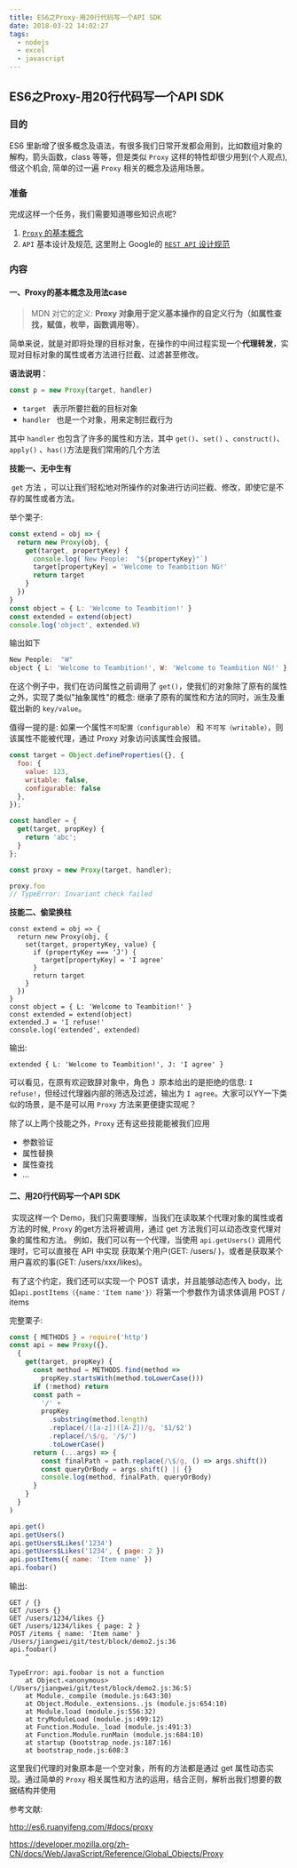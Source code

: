 ```yaml
---
title: ES6之Proxy-用20行代码写一个API SDK
date: 2018-03-22 14:02:27
tags:
  - nodejs
  - excel
  - javascript
---
```


## ES6之Proxy-用20行代码写一个API SDK

### 目的

ES6 里新增了很多概念及语法，有很多我们日常开发都会用到，比如数组对象的解构，箭头函数，class 等等，但是类似 `Proxy` 这样的特性却很少用到(个人观点),  借这个机会, 简单的过一遍 `Proxy` 相关的概念及适用场景。

### 准备

完成这样一个任务，我们需要知道哪些知识点呢?

1.  [`Proxy` 的基本概念](https://developer.mozilla.org/zh-CN/docs/Web/JavaScript/Reference/Global_Objects/Proxy)
2.  `API`  基本设计及规范, 这里附上 Google的 [ `REST API` 设计规范](https://cloud.google.com/apis/design/resources)

### 内容

#### 一、Proxy的基本概念及用法case

> MDN 对它的定义:  **Proxy 对象用于定义基本操作的自定义行为（如属性查找，赋值，枚举，函数调用等）**。

简单来说，就是对即将处理的目标对象，在操作的中间过程实现一个**代理转发**，实现对目标对象的属性或者方法进行拦截、过滤甚至修改。

**语法说明**：

```js
const p = new Proxy(target, handler)
```

-  `target `  表示所要拦截的目标对象
- `handler ` 也是一个对象，用来定制拦截行为

其中 `handler`  也包含了许多的属性和方法，其中 `get()`、`set()` 、`construct()`、`apply()` 、`has()`方法是我们常用的几个方法



**技能一、无中生有**

​	`get` 方法 ，可以让我们轻松地对所操作的对象进行访问拦截、修改，即使它是不存的属性或者方法。

举个栗子:

```js
const extend = obj => {
  return new Proxy(obj, {
    get(target, propertyKey) {
      console.log(`New People:  "${propertyKey}"`)
      target[propertyKey] = 'Welcome to Teambition NG!'
      return target
    }
  })
}
const object = { L: 'Welcome to Teambition!' }
const extended = extend(object)
console.log('object', extended.W)
```

输出如下

```js
New People:  "W"
object { L: 'Welcome to Teambition!', W: 'Welcome to Teambition NG!' }
```

在这个例子中，我们在访问属性之前调用了 `get()`，使我们的对象除了原有的属性之外，实现了类似"抽象属性"的概念:  继承了原有的属性和方法的同时，派生及重载出新的 `key/value`。


值得一提的是: 如果一个属性`不可配置（configurable）` 和 `不可写（writable）`，则该属性不能被代理，通过 Proxy 对象访问该属性会报错。

```js
const target = Object.defineProperties({}, {
  foo: {
    value: 123,
    writable: false,
    configurable: false
  },
});

const handler = {
  get(target, propKey) {
    return 'abc';
  }
};

const proxy = new Proxy(target, handler);

proxy.foo
// TypeError: Invariant check failed
```



**技能二、偷梁换柱**

```
const extend = obj => {
  return new Proxy(obj, {
    set(target, propertyKey, value) {
      if (propertyKey === 'J') {
        target[propertyKey] = 'I agree'
      }
      return target
    }
  })
}
const object = { L: 'Welcome to Teambition!' }
const extended = extend(object)
extended.J = 'I refuse!'
console.log('extended', extended)
```

输出:

```
extended { L: 'Welcome to Teambition!', J: 'I agree' }
```



可以看见，在原有欢迎致辞对象中，角色 `J `原本给出的是拒绝的信息: `I refuse!`，但经过代理器内部的筛选及过滤，输出为 `I agree`。大家可以YY一下类似的场景，是不是可以用  `Proxy` 方法来更便捷实现呢？

除了以上两个技能之外，`Proxy` 还有这些技能能被我们应用

- 参数验证
- 属性替换
- 属性查找
- ...



#### 二、用20行代码写一个API SDK

​	实现这样一个 Demo，我们只需要理解，当我们在读取某个代理对象的属性或者方法的时候, `Proxy`  的get方法将被调用，通过 get 方法我们可以动态改变代理对象的属性和方法。 例如，我们可以有一个代理，当使用 `api.getUsers()` 调用代理时，它可以直接在 API 中实现 获取某个用户(GET: /users/ )，或者是获取某个用户喜欢的事(GET: /users/xxx/likes)。

​	有了这个约定，我们还可以实现一个 POST 请求，并且能够动态传入 body，比如`api.postItems（{name：'Item name'}）`将第一个参数作为请求体调用 POST / items



完整栗子:

```js
const { METHODS } = require('http')
const api = new Proxy({},
  {
    get(target, propKey) {
      const method = METHODS.find(method =>
        propKey.startsWith(method.toLowerCase()))
      if (!method) return
      const path =
        '/' +
        propKey
          .substring(method.length)
          .replace(/([a-z])([A-Z])/g, '$1/$2')
          .replace(/\$/g, '/$/')
          .toLowerCase()
      return (...args) => {
        const finalPath = path.replace(/\$/g, () => args.shift())
        const queryOrBody = args.shift() || {}
        console.log(method, finalPath, queryOrBody)
      }
    }
  }
)

api.get()
api.getUsers()
api.getUsers$Likes('1234')
api.getUsers$Likes('1234', { page: 2 })
api.postItems({ name: 'Item name' })
api.foobar()
```

输出:

```shell
GET / {}
GET /users {}
GET /users/1234/likes {}
GET /users/1234/likes { page: 2 }
POST /items { name: 'Item name' }
/Users/jiangwei/git/test/block/demo2.js:36
api.foobar()
    ^

TypeError: api.foobar is not a function
    at Object.<anonymous> (/Users/jiangwei/git/test/block/demo2.js:36:5)
    at Module._compile (module.js:643:30)
    at Object.Module._extensions..js (module.js:654:10)
    at Module.load (module.js:556:32)
    at tryModuleLoad (module.js:499:12)
    at Function.Module._load (module.js:491:3)
    at Function.Module.runMain (module.js:684:10)
    at startup (bootstrap_node.js:187:16)
    at bootstrap_node.js:608:3
```



这里我们代理的对象原本是一个空对象，所有的方法都是通过 get 属性动态实现。通过简单的 `Proxy` 相关属性和方法的运用，结合正则，解析出我们想要的数据结构并使用



参考文献:

http://es6.ruanyifeng.com/#docs/proxy

https://developer.mozilla.org/zh-CN/docs/Web/JavaScript/Reference/Global_Objects/Proxy